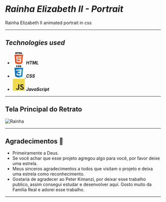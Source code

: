 # *Rainha Elizabeth II - Portrait*
Rainha Elizabeth II animated portrait in  css
***
## *Technologies used*

* <img src="https://raw.githubusercontent.com/devicons/devicon/master/icons/html5/html5-original-wordmark.svg" alt="html5" width="40" height="40"/> <a>__*HTML*__</a>
* <a href="https://www.w3schools.com/css/" target="_blank" rel="noreferrer"> <img src="https://raw.githubusercontent.com/devicons/devicon/master/icons/css3/css3-original-wordmark.svg" alt="css3" width="40" height="40"/> </a> <a>__*CSS*__</a>
* <img src="https://raw.githubusercontent.com/devicons/devicon/master/icons/javascript/javascript-original.svg" alt="javascript" width="40" height="40"/> <a>__*JavaScript*__</a>

***
## Tela Principal do Retrato

![Rainha](https://user-images.githubusercontent.com/71552773/189640788-ae858af3-e929-4dc4-8f0c-1e1e44339e61.PNG)

***
## Agradecimentos :clap:

* Primeiramente a Deus.
* Se você achar que esse projeto agregou algo para você, por favor deixe uma estrela.
* Meus sinceros agradecimentos a todos que visitam o projeto e deixa uma estrela como reconhecimento.
* Gostaria de agradecer ao Peter Kimanzi, por deixar esse trabalho publico, assim consegui estudar e desenvolver aqui.
Gosto muito da Familia Real e adorei esse trabalho. 

***
